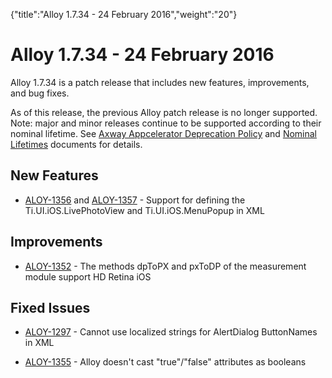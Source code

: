 {"title":"Alloy 1.7.34 - 24 February 2016","weight":"20"} 

# Alloy 1.7.34 - 24 February 2016

Alloy 1.7.34 is a patch release that includes new features, improvements, and bug fixes.

As of this release, the previous Alloy patch release is no longer supported. Note: major and minor releases continue to be supported according to their nominal lifetime. See [Axway Appcelerator Deprecation Policy](/docs/appc/AMPLIFY_Appcelerator_Services_Overview/Axway_Appcelerator_Deprecation_Policy/) and [Nominal Lifetimes](/docs/appc/AMPLIFY_Appcelerator_Services_Overview/Axway_Appcelerator_Product_Lifecycle/#NominalLifetimes) documents for details.

## New Features

*   [ALOY-1356](https://jira.appcelerator.org/browse/ALOY-1356) and [ALOY-1357](https://jira.appcelerator.org/browse/ALOY-1357) - Support for defining the Ti.UI.iOS.LivePhotoView and Ti.UI.iOS.MenuPopup in XML
    

## Improvements

*   [ALOY-1352](https://jira.appcelerator.org/browse/ALOY-1352) - The methods dpToPX and pxToDP of the measurement module support HD Retina iOS
    

## Fixed Issues

*   [ALOY-1297](https://jira.appcelerator.org/browse/ALOY-1297) - Cannot use localized strings for AlertDialog ButtonNames in XML
    
*   [ALOY-1355](https://jira.appcelerator.org/browse/ALOY-1355) - Alloy doesn't cast "true"/"false" attributes as booleans